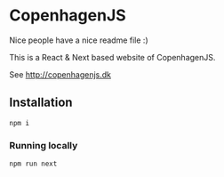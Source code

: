 # CopenhagenJS

Nice people have a nice readme file :) 

This is a React & Next based website of CopenhagenJS.

See http://copenhagenjs.dk

## Installation
```
npm i
```

### Running locally
```
npm run next
```
